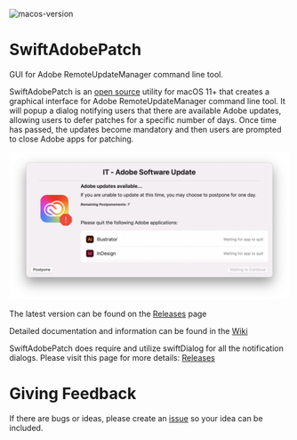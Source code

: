 ![macos-version](https://img.shields.io/badge/macOS-11+-blue)

# SwiftAdobePatch
GUI for Adobe RemoteUpdateManager command line tool.

SwiftAdobePatch is an [open source](https://github.com/gilburns/SwiftAdobePatch/blob/main/LICENSE) utility for macOS 11+ that creates a graphical interface for Adobe RemoteUpdateManager command line tool. It will popup a dialog notifying users that there are available Adobe updates, allowing users to defer patches for a specific number of days. Once time has passed, the updates become mandatory and then users are prompted to close Adobe apps for patching.

![SwiftAdobePatch](https://github.com/gilburns/SwiftAdobePatch/blob/main/Images/Update%20Notification%20-%20Deferrals%20available.png?raw=true)

The latest version can be found on the [Releases](https://github.com/gilburns/SwiftAdobePatch/releases) page

Detailed documentation and information can be found in the [Wiki](https://github.com/gilburns/SwiftAdobePatch/wiki)

SwiftAdobePatch does require and utilize swiftDialog for all the notification dialogs. Please visit this page for more details: [Releases](https://github.com/bartreardon/Dialog/releases)

# Giving Feedback
If there are bugs or ideas, please create an [issue](https://github.com/gilburns/SwiftAdobePatch/issues/new/choose) so your idea can be included.
